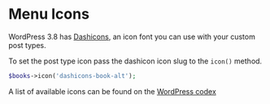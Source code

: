 # Menu Icons

WordPress 3.8 has [Dashicons](https://developer.wordpress.org/resource/dashicons/), an icon font you can use with your custom post types.

To set the post type icon pass the dashicon icon slug to the `icon()` method.

```php
$books->icon('dashicons-book-alt');
```
A list of available icons can be found on the [WordPress codex](https://developer.wordpress.org/resource/dashicons/)
